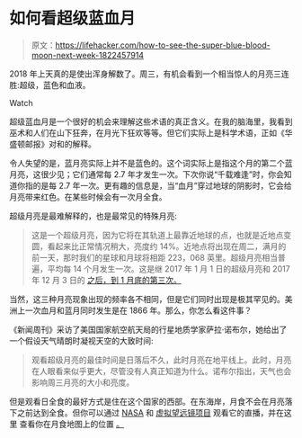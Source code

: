 # 如何看超级蓝血月

> 原文：<https://lifehacker.com/how-to-see-the-super-blue-blood-moon-next-week-1822457914>

2018 年上天真的是使出浑身解数了。周三，有机会看到一个相当惊人的月亮三连胜:超级，蓝色和血液。

Watch

超级蓝血月是一个很好的机会来理解这些术语的真正含义。在我的脑海里，我看到巫术和人们在山下狂奔，在月光下狂欢等等。但它们实际上是科学术语，正如《华盛顿邮报》对和的解释。

令人失望的是，蓝月亮实际上并不是蓝色的。这个词实际上是指这个月的第二个蓝月亮，这很少见；它们通常每 2.7 年才发生一次。下次你说“千载难逢”时，你会知道你指的是每 2.7 年一次。更有趣的信息是，当“血月”穿过地球的阴影时，它会给月亮带来红色。在某些时候会有一次月全食。

超级月亮是最难解释的，也是最常见的特殊月亮:

> 这是一个超级月亮，因为它将在其轨道上最靠近地球的点，也就是近地点变圆，看起来比正常情况稍大，亮度约 14%。近地点将出现在周二，满月的前一天，那时我们的星球和月球将相距 223，068 英里。超级月亮相当普遍，平均每 14 个月发生一次。这是继 2017 年 1 月 1 日的超级月亮和 2017 年 12 月 3 日的 [之后，到 1 月底的第三次。](https://www.washingtonpost.com/news/capital-weather-gang/wp/2017/12/04/photos-2017s-one-and-only-supermoon-soars-over-washington/?utm_term=.b9af2823ea51)

当然，这三种月亮现象出现的频率各不相同，但是它们同时出现是极其罕见的。美洲上一次血月和蓝月同时发生是在 1866 年。那么，你怎么看这件事？

《新闻周刊》采访了美国国家航空航天局的行星地质学家萨拉·诺布尔，她给出了一个假设天气晴朗时凝视天空的大致时间:

> 观看超级月亮的最佳时间是日落后不久，此时月亮在地平线上。此时，月亮在人眼看来似乎更大，尽管没有人真正知道为什么。诺布尔指出，天气也会影响周三月亮的大小和亮度。

但是观看日全食的最好方式是住在这个国家的西部。在东海岸，月食不会在月亮落下之前达到全食。但你可以通过 [NASA](https://www.nasa.gov/multimedia/nasatv/#public) 和 [虚拟望远镜项目](https://www.virtualtelescope.eu/) 观看它的直播，并在这里 查看你在月食地图上的位置 [。](https://www.timeanddate.com/eclipse/map/2018-january-31)